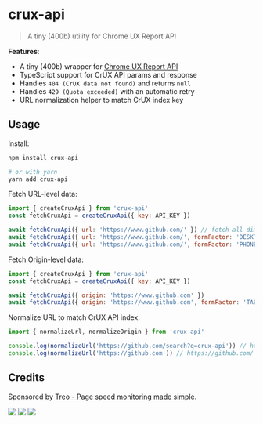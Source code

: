 # crux-api

> A tiny (400b) utility for Chrome UX Report API

**Features**:

- A tiny (400b) wrapper for [Chrome UX Report API](https://developers.google.com/web/tools/chrome-user-experience-report/api/reference/rest/v1/records/queryRecord)
- TypeScript support for CrUX API params and response
- Handles `404 (CrUX data not found)` and returns `null`
- Handles `429 (Quota exceeded)` with an automatic retry
- URL normalization helper to match CrUX index key

## Usage

Install:

```bash
npm install crux-api

# or with yarn
yarn add crux-api
```

Fetch URL-level data:

```js
import { createCruxApi } from 'crux-api'
const fetchCruxApi = createCruxApi({ key: API_KEY })

await fetchCruxApi({ url: 'https://www.github.com/' }) // fetch all dimensions
await fetchCruxApi({ url: 'https://www.github.com/', formFactor: 'DESKTOP' }) // fetch data for desktop devices
await fetchCruxApi({ url: 'https://www.github.com/', formFactor: 'PHONE', effectiveConnectionType: '3G' }) // fetch data for phones on 3G
```

Fetch Origin-level data:

```js
import { createCruxApi } from 'crux-api'
const fetchCruxApi = createCruxApi({ key: API_KEY })

await fetchCruxApi({ origin: 'https://www.github.com' })
await fetchCruxApi({ origin: 'https://www.github.com', formFactor: 'TABLET', effectiveConnectionType: '4G' })
```

Normalize URL to match CrUX API index:

```js
import { normalizeUrl, normalizeOrigin } from 'crux-api'

console.log(normalizeUrl('https://github.com/search?q=crux-api')) // https://github.com/search (removes query params)
console.log(normalizeUrl('https://github.com')) // https://github.com/ (adds ending "/")
```

## Credits

Sponsored by [Treo - Page speed monitoring made simple](https://treo.sh/).

[![](https://github.com/treosh/crux-api/workflows/CI/badge.svg)](https://github.com/treosh/crux-api/actions?workflow=CI)
[![](https://img.shields.io/npm/v/crux-api.svg)](https://npmjs.org/package/crux-api)
[![](https://img.shields.io/badge/license-MIT-blue.svg)](./LICENSE)

